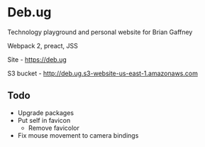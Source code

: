 # Deb.ug

Technology playground and personal website for Brian Gaffney

Webpack 2, preact, JSS

Site - https://deb.ug

S3 bucket - http://deb.ug.s3-website-us-east-1.amazonaws.com

## Todo
* Upgrade packages
* Put self in favicon
	* Remove favicolor
* Fix mouse movement to camera bindings